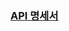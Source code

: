 ### [API 명세서](https://teamsparta.notion.site/f0d79caca13145abb20b68f96c17d146?v=eb65c164a9b743bc872f3290d1860e37&pvs=4)
